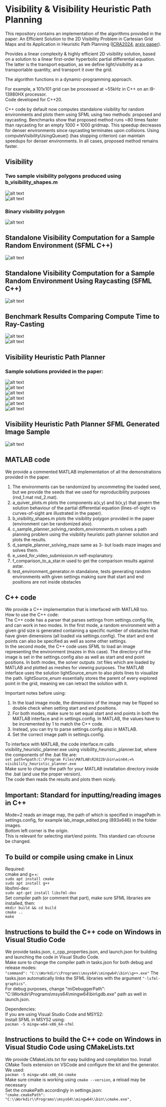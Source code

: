 # Visibility & Visibility Heuristic Path Planning

This repository contains an implementation of the algorithms provided in the paper: An Efficient Solution to the 2D Visibility Problem in Cartesian Grid Maps and its Application in Heuristic Path Planning ([ICRA2024](https://ieeexplore.ieee.org/document/10611529), [arxiv paper](https://arxiv.org/abs/2403.06494)). <br>

Provides a linear complexity & highly efficient 2D visibility solution, based on a solution to a linear first-order hyperbolic partial differential equation. The latter is the transport equation, as we define light/visibility as a transportable quantity, and transport it over the grid.

The algorithm functions in a dynamic-programming approach.

For example, a 101x101 grid can be processed at ~55kHz in C++ on an i9-13980HX processor. <br>
Code developed for C++20.

C++ code by default now computes standalone visibility for random environments and plots them using SFML using two methods: proposed and raycasting.
Benchmarks show that proposed method runs ~80 times faster than raycasting for an empty $1000\times{}1000$ gridmap. This speedup decreases for denser environments since raycasting terminates upon collisions. Using computeVisibilityUsingQueue() (has stopping criterion) can maintain speedups for denser environments. In all cases, proposed method remains faster.

## Visibility

### Two sample visibility polygons produced using b_visibility_shapes.m <br>

![alt text](https://github.com/IbrahimSquared/visibility-heuristic-path-planner/blob/main/Samples/visibility_polygon_5.jpg) <br>
![alt text](https://github.com/IbrahimSquared/visibility-heuristic-path-planner/blob/main/Samples/many_small_obstacles_3.jpg) <br>

### Binary visibility polygon <br>

![alt text](https://github.com/IbrahimSquared/visibility-heuristic-path-planner/blob/main/Samples/visibility_polygon_5_threshold.jpg) <br>

## Standalone Visibility Computation for a Sample Random Environment (SFML C++)

![alt text](https://github.com/IbrahimSquared/visibility-heuristic-path-planner/blob/main/Samples/SFMLstandAloneVisibility.png) <br>

## Standalone Visibility Computation for a Sample Random Environment Using Raycasting (SFML C++)

![alt text](https://github.com/IbrahimSquared/visibility-heuristic-path-planner/blob/main/Samples/SFMLrayCastingVisibility.png) <br>

## Benchmark Results Comparing Compute Time to Ray-Casting

![alt text](https://github.com/IbrahimSquared/visibility-heuristic-path-planner/blob/main/Samples/benchmarks.png) <br>
![alt text](https://github.com/IbrahimSquared/visibility-heuristic-path-planner/blob/main/Samples/benchmarks_speedup.png) <br>

## Visibility Heuristic Path Planner

### Sample solutions provided in the paper: <br>

![alt text](https://github.com/IbrahimSquared/visibility-heuristic-path-planner/blob/main/Samples/step_6.jpg) <br>
![alt text](https://github.com/IbrahimSquared/visibility-heuristic-path-planner/blob/main/Samples/maze_sol_0.png) <br>
![alt text](https://github.com/IbrahimSquared/visibility-heuristic-path-planner/blob/main/Samples/maze_sol_1.png) <br>
![alt text](https://github.com/IbrahimSquared/visibility-heuristic-path-planner/blob/main/Samples/lab_test_result.jpg) <br>
![alt text](https://github.com/IbrahimSquared/visibility-heuristic-path-planner/blob/main/Samples/maze_5_example.jpg) <br>
![alt text](https://github.com/IbrahimSquared/visibility-heuristic-path-planner/blob/main/Samples/maze_6_example.jpg) <br>

## Visibility Heuristic Path Planner SFML Generated Image Sample

![alt text](https://github.com/IbrahimSquared/visibility-heuristic-path-planner/blob/main/Samples/SFMLResultingPath.png) <br>

## MATLAB code

We provide a commented MATLAB implementation of all the demonstrations provided in the paper. <br>

1. The environments can be randomized by uncommeting the loaded seed, but we provide the seeds that we used for reproducibility purposes (rnd_1.mat rnd_2.mat).
2. a_quiver_plots.m plots the components a(x,y) and b(x,y) that govern the solution behaviour of the partial differential equation (lines-of-sight vs curves-of-sight are illustrated in the paper).
3. b_visibility_shapes.m plots the visibility polygon provided in the paper (environment can be randomized also).
4. c_sample_planner_solving_random_environments.m solves a path planning problem using the visibility heuristic path planner solution and plots the results.
5. d_sample_planner_solving_maze same as 3- but loads maze images and solves them.
6. e_used_for_video_submission.m self-explanatory.
7. f_comparison_to_a_star.m used to get the comparison results against astar.
8. test_environment_generator.m standalone, tests generating random environments with given settings making sure that start and end positions are not inside obstacles

## C++ code

We provide a C++ implementation that is interfaced with MATLAB too. <br>
How to use the C++ code: <br>
The C++ code has a parser that parses settings from settings.config file, and can work in two modes. In the first mode, a random environment with a given grid size is generated containing a specific number of obstacles that have given dimensions (all loaded via settings.config). The start and end points can also be specified as well as some other settings. <br>
In the second mode, the C++ code uses SFML to load an image representing the environment (mazes in this case). The directory of the image is set in the settings.config also as well as start and end point positions.
In both modes, the solver outputs .txt files which are loaded by MATLAB and plotted as meshes for viewing purposes. The MATLAB interface uses the solution lightSource_enum to also plots lines to visualize the path. lightSource_enum essentially stores the parent of every explored point in the grid, meaning we can retract the solution with it.

Important notes before using: <br>

1. In the load image mode, the dimensions of the image may be flipped so double check when setting start and end positions.
2. For both modes, make sure to set equal start and end points in both the MATLAB interface and in settings.config. In MATLAB, the values have to be incremented by 1 to match the C++ code.
3. Instead, you can try to parse settings.config also in MATLAB.
4. Set the correct image path in settings.config.

To interface with MATLAB, the code interface.m calls visibility_heuristic_planner.exe using visibility_heuristic_planner.bat, where the components of the .bat file are: <br>
`set path=%path:C:\Program Files\MATLAB\R2022b\bin\win64;=%` <br>
`visibility_heuristic_planner.exe` <br>
Make sure to change the path for your MATLAB installation directory inside the .bat (and use the proper version). <br>
The code then reads the results and plots them nicely.

## Important: Standard for inputting/reading images in C++

Mode=2 reads an image map, the path of which is specified in imagePath in settings.config, for example lab_image_edited.png (893x646) in the folder images. <br>
Bottom left corner is the origin. <br>
This is relevant for selecting start/end points. This standard can ofcourse be changed.

## To build or compile using cmake in Linux

Required: <br>
cmake and g++: <br>
`sudo apt install cmake` <br>
`sudo apt install g++` <br>
libsfml-dev: <br>
`sudo apt-get install libsfml-dev` <br>
Set compiler path (or comment that part), make sure SFML libraries are installed, then: <br>
`mkdir build && cd build` <br>
`cmake ..` <br>
`make`

## Instructions to build the C++ code on Windows in Visual Studio Code

We provide tasks.json, c_cpp_properties.json, and launch.json for building and launching the code in Visual Studio Code. <br>
Make sure to change the compiler path in tasks.json for both debug and release modes: <br>
`"command": "C:\\Workdir\\Programs\\msys64\\mingw64\\bin\\g++.exe"`
The tasks.json automatically links the SFML libraries with the argument `"-lsfml-graphics"`. <br>
For debug purposes, change "miDebuggerPath": "C:\\Workdir\\Programs\\msys64\\mingw64\\bin\\gdb.exe" path as well in launch.json. <br>

Dependencies: <br>
If you are using Visual Studio Code and MSYS2: <br>
Install SFML in MSYS2 using: <br>
`pacman -S mingw-w64-x86_64-sfml` <br>

## Instructions to build the C++ code on Windows in Visual Studio Code using CMakeLists.txt

We provide CMakeLists.txt for easy building and compilation too. Install CMake Tools extension on VSCode and configure the kit and the generator. <br>
We used: <br>
`pacman -S mingw-w64-x86_64-cmake` <br>
Make sure cmake is working using `cmake --version`, a reload may be necessary <br>
Set the cmakePath accordingly in settings.json: <br>
`"cmake.cmakePath": "C:\\Workdir\\Programs\\msys64\\mingw64\\bin\\cmake.exe",`
